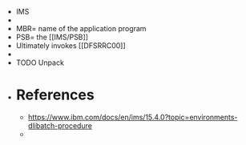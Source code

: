 - IMS
-
- MBR=  name of the application program
- PSB= the [[IMS/PSB]]
- Ultimately invokes [[DFSRRC00]]
-
- TODO Unpack
- # References
	- https://www.ibm.com/docs/en/ims/15.4.0?topic=environments-dlibatch-procedure
	-